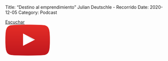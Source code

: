 Title: “Destino al emprendimiento” Julian Deutschle  - Recorrido
Date: 2020-12-05
Category: Podcast

<a href="https://s.danilorca.com/2020-12-05.mp3" type="audio/mpeg">
Escuchar<br/>
<img style="height:100px;" src="images/play.png">
</a>

